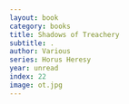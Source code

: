 ```yaml
---
layout: book
category: books
title: ﻿Shadows of Treachery
subtitle: .
author: Various
series: Horus Heresy
year: unread
index: 22
image: ﻿ot.jpg
---
```

